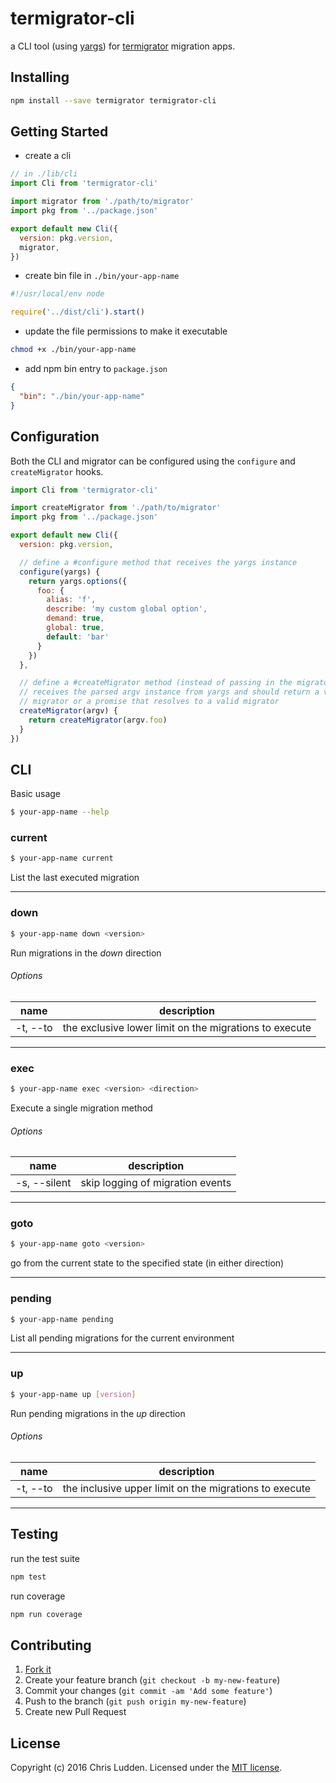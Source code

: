 # termigrator-cli
a CLI tool (using [yargs](http://yargs.js.org/)) for [termigrator](https://github.com/cludden/termigrator) migration apps.



## Installing
```bash
npm install --save termigrator termigrator-cli
```



## Getting Started
- create a cli

```javascript
// in ./lib/cli
import Cli from 'termigrator-cli'

import migrator from './path/to/migrator'
import pkg from '../package.json'

export default new Cli({
  version: pkg.version,
  migrator,
})
```

- create bin file in `./bin/your-app-name`

```javascript
#!/usr/local/env node

require('../dist/cli').start()
```

- update the file permissions to make it executable

```bash
chmod +x ./bin/your-app-name
```

- add npm bin entry to `package.json`

```json
{
  "bin": "./bin/your-app-name"
}
```



## Configuration
Both the CLI and migrator can be configured using the `configure` and `createMigrator` hooks.
```javascript
import Cli from 'termigrator-cli'

import createMigrator from './path/to/migrator'
import pkg from '../package.json'

export default new Cli({
  version: pkg.version,

  // define a #configure method that receives the yargs instance
  configure(yargs) {
    return yargs.options({
      foo: {
        alias: 'f',
        describe: 'my custom global option',
        demand: true,
        global: true,
        default: 'bar'
      }
    })
  },

  // define a #createMigrator method (instead of passing in the migrator) that
  // receives the parsed argv instance from yargs and should return a valid
  // migrator or a promise that resolves to a valid migrator
  createMigrator(argv) {
    return createMigrator(argv.foo)
  }
})
```



## CLI
Basic usage
```bash
$ your-app-name --help
```

### current
```bash
$ your-app-name current
```
List the last executed migration

---

### down
```bash
$ your-app-name down <version>
```
Run migrations in the *down* direction

###### Options
| name | description |
| --- | --- |
| -t, --to | the exclusive lower limit on the migrations to execute |

---

### exec
```bash
$ your-app-name exec <version> <direction>
```
Execute a single migration method

###### Options
| name | description |
| --- | --- |
| -s, --silent | skip logging of migration events |

---

### goto
```bash
$ your-app-name goto <version>
```
go from the current state to the specified state (in either direction)

---

### pending
```bash
$ your-app-name pending
```
List all pending migrations for the current environment

---

### up
```bash
$ your-app-name up [version]
```
Run pending migrations in the *up* direction

###### Options
| name | description |
| --- | --- |
| -t, --to | the inclusive upper limit on the migrations to execute |

---



## Testing
run the test suite

```bash
npm test
```

run coverage

```bash
npm run coverage
```



## Contributing
1. [Fork it](https://github.com/cludden/termigrator-cli/fork)
2. Create your feature branch (`git checkout -b my-new-feature`)
3. Commit your changes (`git commit -am 'Add some feature'`)
4. Push to the branch (`git push origin my-new-feature`)
5. Create new Pull Request



## License
Copyright (c) 2016 Chris Ludden.
Licensed under the [MIT license](LICENSE.md).
